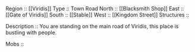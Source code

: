 Region :: [[Viridis]]
Type :: Town Road
North :: [[Blacksmith Shop]]
East :: [[Gate of Viridis]]
South ::  [[Stable]]
West :: [[Kingdom Street]] 
Structures :: 

Description :: You are standing on the main road of Viridis, this place is bustling with people.

Mobs ::